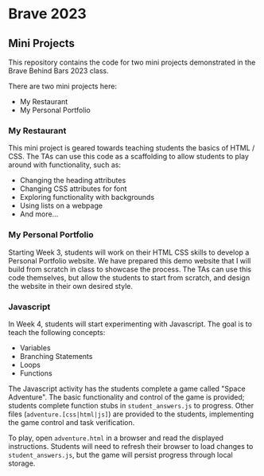 # Brave 2023
## Mini Projects

This repository contains the code for two mini projects demonstrated in the Brave Behind Bars 2023 class. 

There are two mini projects here: 
- My Restaurant
- My Personal Portfolio

### My Restaurant
This mini project is geared towards teaching students the basics of HTML / CSS. 
The TAs can use this code as a scaffolding to allow students to play around with functionality, such as: 
- Changing the heading attributes
- Changing CSS attributes for font
- Exploring functionality with backgrounds
- Using lists on a webpage
- And more... 


### My Personal Portfolio
Starting Week 3, students will work on their HTML CSS skills to develop a Personal Portfolio website. 
We have prepared this demo website that I will build from scratch in class to showcase the process. 
The TAs can use this code themselves, but allow the students to start from scratch, and design the website in their own desired style. 


### Javascript
In Week 4, students will start experimenting with Javascript. The goal is to teach the following concepts: 
- Variables
- Branching Statements
- Loops
- Functions

The Javascript activity has the students complete a game called "Space Adventure". The basic functionality and control of the game is provided; students complete function stubs in `student_answers.js` to progress. Other files (`adventure.[css|html|js]`) are provided to the students, implementing the game control and task verification.

To play, open `adventure.html` in a browser and read the displayed instructions. Students will need to refresh their browser to load changes to `student_answers.js`, but the game will persist progress through local storage.

